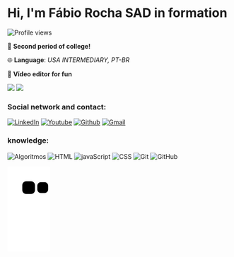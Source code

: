 # **Hi, I'm Fábio Rocha SAD in formation**

<p align.="left"> <img src="https://komarev.com/ghpvc/?username=Fabiorocharb&color=yellow" alt="Profile views"/></p>

📒 **Second period of college!**</br>

🌐 **Language**: *USA INTERMEDIARY, PT-BR*</br>

🎥 **Vídeo editor for fun**</br>


<div>
<img height="180em" src="https://github-readme-stats.vercel.app/api?username=Fabiorocharb&show_icons=true&theme=radical"/>
<img height="180em" src="https://github-readme-stats.vercel.app/api/top-langs/?username=Fabiorocharb&layout=compact&theme=radical"/>
</div>

### Social network and contact:

[![LinkedIn](https://img.shields.io/badge/LinkedIn-0077B5?style=for-the-badge&logo=linkedin&logoColor=white)](https://www.linkedin.com/in/fabiorocharb)
[![Youtube](https://img.shields.io/badge/YouTube-FF0000?style=for-the-badge&logo=youtube&logoColor=white)](https://www.youtube.com/channel/UCAUW6Mdu6zly5NTVgCFDm0w)
[![Github](https://img.shields.io/badge/GitHub-100000?style=for-the-badge&logo=github&logoColor=white)](https://github.com/Fabiorocharb/Fabiorocharb)
[![Gmail](https://img.shields.io/badge/Gmail-D14836?style=for-the-badge&logo=gmail&logoColor=white)]()


### knowledge:

<div>
<img align="center" alt="Algoritmos" height="30" widh="40" src="https://cdn.jsdelivr.net/gh/devicons/devicon/icons/thealgorithms/thealgorithms-original.svg"/>
<img align="center" alt="HTML" height="30" widht="40" src="https://cdn.jsdelivr.net/gh/devicons/devicon/icons/html5/html5-original.svg"/>               
<img align="center" alt="javaScript" height="30" width="40" src="https://cdn.jsdelivr.net/gh/devicons/devicon/icons/javascript/javascript-original.svg"/>          
<img align="center" alt="CSS" height="30" widht="40" src="https://cdn.jsdelivr.net/gh/devicons/devicon/icons/css3/css3-original.svg"/>
<img align="center" alt="Git" height="30" widht="40" src="https://cdn.jsdelivr.net/gh/devicons/devicon/icons/git/git-original.svg"/>
<img align="center" alt="GitHub" height="30" widht="40" src="https://cdn.jsdelivr.net/gh/devicons/devicon/icons/github/github-original.svg"/>  
</div>


![Snake animation](https://github.com/Fabiorocharb/Fabiorocharb/blob/output/github-contribution-grid-snake.svg)

